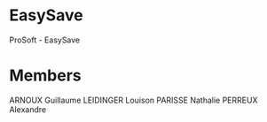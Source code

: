 # EasySave
ProSoft - EasySave

# Members
ARNOUX Guillaume
LEIDINGER Louison
PARISSE Nathalie
PERREUX Alexandre